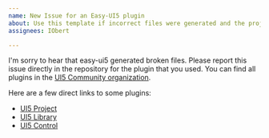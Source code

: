 ```yaml
---
name: New Issue for an Easy-UI5 plugin
about: Use this template if incorrect files were generated and the project doesn't run as expected
assignees: IObert

---
```



I'm sorry to hear that easy-ui5 generated broken files. Please report this issue directly in the repository for the plugin that you used. You can find all plugins in the [UI5 Community organization](https://github.com/ui5-community/). 

Here are a few direct links to some plugins:
* [UI5 Project](https://github.com/ui5-community/generator-ui5-project)
* [UI5 Library](https://github.com/ui5-community/generator-ui5-library)
* [UI5 Control](https://github.com/ui5-community/generator-ui5-control)